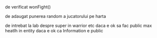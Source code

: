 de verificat wonFight()

de adaugat punerea random a jucatorului pe harta

de intrebat la lab despre super in warrior etc
daca e ok sa fac public max heatlh in entity
daca e ok ca Information e public